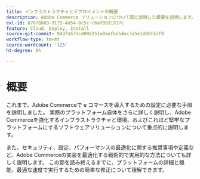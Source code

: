 ```yaml
---
title: インフラストラクチャとデプロイメントの概要
description: Adobe Commerce ソリューションについて既に説明した概要を説明します。
exl-id: 8767bb83-9175-4a54-8c5c-c6af0931917c
feature: Cloud, Deploy, Install
source-git-commit: 94d7a57dcd006251e8eefbdb4ec3a5e140bf43f9
workflow-type: tm+mt
source-wordcount: '125'
ht-degree: 0%

---
```


# 概要

これまで、Adobe Commerceで e コマースを導入するための設定に必要な手順を説明しました。 実際のプラットフォーム自体をさらに詳しく説明し、Adobe Commerceを強化するインフラストラクチャと環境、およびこれほど堅牢なプラットフォームにするソフトウェアソリューションについて重点的に説明します。

また、セキュリティ、設定、パフォーマンスの最適化に関する推奨事項や定義など、Adobe Commerceの実装を最適化する戦術的で実用的な方法についても詳しく説明します。 この節を読み終えるまでに、プラットフォームの詳細と機能、最適な速度で実行するための簡単な修正について理解できます。
